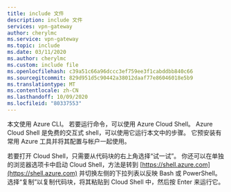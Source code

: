 ```yaml
---
title: include 文件
description: include 文件
services: vpn-gateway
author: cherylmc
ms.service: vpn-gateway
ms.topic: include
ms.date: 03/11/2020
ms.author: cherylmc
ms.custom: include file
ms.openlocfilehash: c39a51c66a96dccc3ef759ee3f1cabddbb840c66
ms.sourcegitcommit: 829d951d5c90442a38012daaf77e86046018e5b9
ms.translationtype: MT
ms.contentlocale: zh-CN
ms.lasthandoff: 10/09/2020
ms.locfileid: "80337553"
---
```

本文使用 Azure CLI。 若要运行命令，可以使用 Azure Cloud Shell。 Azure Cloud Shell 是免费的交互式 shell，可以使用它运行本文中的步骤。 它预安装有常用 Azure 工具并将其配置与帐户一起使用。

若要打开 Cloud Shell，只需要从代码块的右上角选择“试一试”。  你还可以在单独的浏览器选项卡中启动 Cloud Shell，方法是转到 [https://shell.azure.com](https://shell.azure.com) 并切换左侧的下拉列表以反映 Bash 或 PowerShell。 选择“复制”以复制代码块，将其粘贴到 Cloud Shell 中，然后按 Enter 来运行它。
